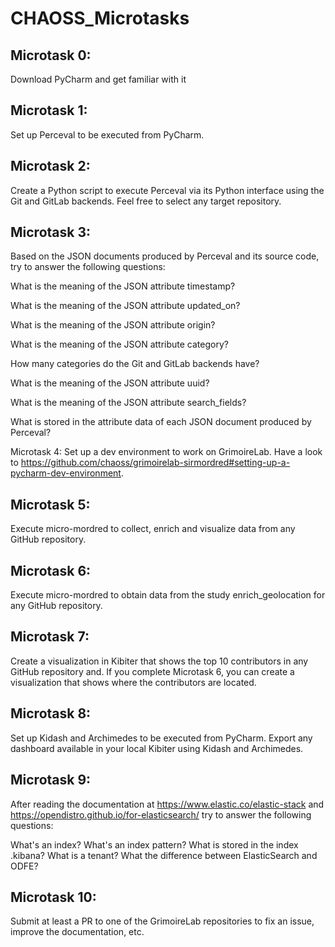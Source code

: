 # CHAOSS_Microtasks

## Microtask 0:
Download PyCharm and get familiar with it 

## Microtask 1:
Set up Perceval to be executed from PyCharm.

## Microtask 2:
Create a Python script to execute Perceval via its Python interface using the Git and GitLab backends. Feel free to select any target repository.

## Microtask 3:
Based on the JSON documents produced by Perceval and its source code, try to answer the following questions:

What is the meaning of the JSON attribute timestamp?

What is the meaning of the JSON attribute updated_on?

What is the meaning of the JSON attribute origin?

What is the meaning of the JSON attribute category?

How many categories do the Git and GitLab backends have?

What is the meaning of the JSON attribute uuid?

What is the meaning of the JSON attribute search_fields?

What is stored in the attribute data of each JSON document produced by Perceval?

Microtask 4:
Set up a dev environment to work on GrimoireLab. Have a look to https://github.com/chaoss/grimoirelab-sirmordred#setting-up-a-pycharm-dev-environment.

## Microtask 5:
Execute micro-mordred to collect, enrich and visualize data from any GitHub repository.

## Microtask 6:
Execute micro-mordred to obtain data from the study enrich_geolocation for any GitHub repository.

## Microtask 7:
Create a visualization in Kibiter that shows the top 10 contributors in any GitHub repository and. If you complete Microtask 6, you can create a visualization that shows where the contributors are located.

## Microtask 8:
Set up Kidash and Archimedes to be executed from PyCharm. Export any dashboard available in your local Kibiter using Kidash and Archimedes.

## Microtask 9:
After reading the documentation at https://www.elastic.co/elastic-stack and https://opendistro.github.io/for-elasticsearch/ try to answer the following questions:

What's an index?
What's an index pattern?
What is stored in the index .kibana?
What is a tenant?
What the difference between ElasticSearch and ODFE?

## Microtask 10:
Submit at least a PR to one of the GrimoireLab repositories to fix an issue, improve the documentation, etc.
